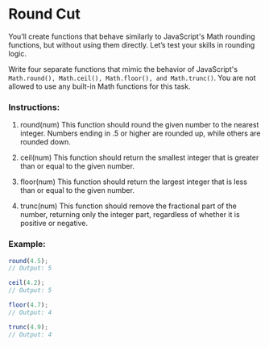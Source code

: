 # Round Cut

You’ll create functions that behave similarly to JavaScript's Math rounding functions, but without using them directly. Let’s test your skills in rounding logic.

Write four separate functions that mimic the behavior of JavaScript's `Math.round(), Math.ceil(), Math.floor(), and Math.trunc()`. You are not allowed to use any built-in Math functions for this task.

### Instructions:

1. round(num)
   This function should round the given number to the nearest integer. Numbers ending in .5 or higher are rounded up, while others are rounded down.

2. ceil(num)
   This function should return the smallest integer that is greater than or equal to the given number.

3. floor(num)
   This function should return the largest integer that is less than or equal to the given number.

4. trunc(num)
   This function should remove the fractional part of the number, returning only the integer part, regardless of whether it is positive or negative.

### Example:

```js
round(4.5);
// Output: 5

ceil(4.2);
// Output: 5

floor(4.7);
// Output: 4

trunc(4.9);
// Output: 4
```
